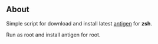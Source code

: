 ## About
Simple script for download and install latest [antigen](https://github.com/zsh-users/antigen) for **zsh**.

Run as root and install antigen for root.
